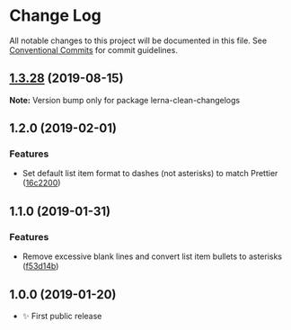 # Change Log

All notable changes to this project will be documented in this file.
See [Conventional Commits](https://conventionalcommits.org) for commit guidelines.

## [1.3.28](https://gitlab.com/codsen/codsen/compare/lerna-clean-changelogs@1.3.27...lerna-clean-changelogs@1.3.28) (2019-08-15)

**Note:** Version bump only for package lerna-clean-changelogs





## 1.2.0 (2019-02-01)

### Features

- Set default list item format to dashes (not asterisks) to match Prettier ([16c2200](https://gitlab.com/codsen/codsen/commit/16c2200))

## 1.1.0 (2019-01-31)

### Features

- Remove excessive blank lines and convert list item bullets to asterisks ([f53d14b](https://gitlab.com/codsen/codsen/commit/f53d14b))

## 1.0.0 (2019-01-20)

- ✨ First public release
